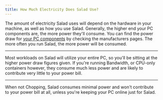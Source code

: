 ```yaml
---
title: How Much Electricity Does Salad Use?
---
```


The amount of electricity Salad uses will depend on the hardware in your machine, as well as how you use
Salad. Generally, the higher end your PC components are, the more power they'll consume. You can find the power draw for
[your PC components](/docs/guides/your-pc/118-how-to-find-your-gpu-or-cpu) by checking the manufacturers pages. The more
often you run Salad, the more power will be consumed.

---

Most workloads on Salad will utilize your entire PC, so you'll be sitting at the higher power draw figures given. If
you're running Bandwidth, or CPU-only containers however, they consume much less power and are likely to contribute very
little to your power bill.

---

When not Chopping, Salad consumes minimal power and won't contribute to your power bill at all, unless you're keeping
your PC online just for Salad.
